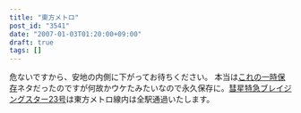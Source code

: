 ```yaml
---
title: "東方メトロ"
post_id: "3541"
date: "2007-01-03T01:20:00+09:00"
draft: true
tags: []
---
```



危ないですから、安地の内側に下がってお待ちください。 本当は[これの一時保存](/3542)ネタだったのですが何故かウケたみたいなので永久保存に。[彗星特急ブレイジングスター23号](http://lama.danmaq.com/lamarisa/#res17)は東方メトロ線内は全駅通過いたします。
